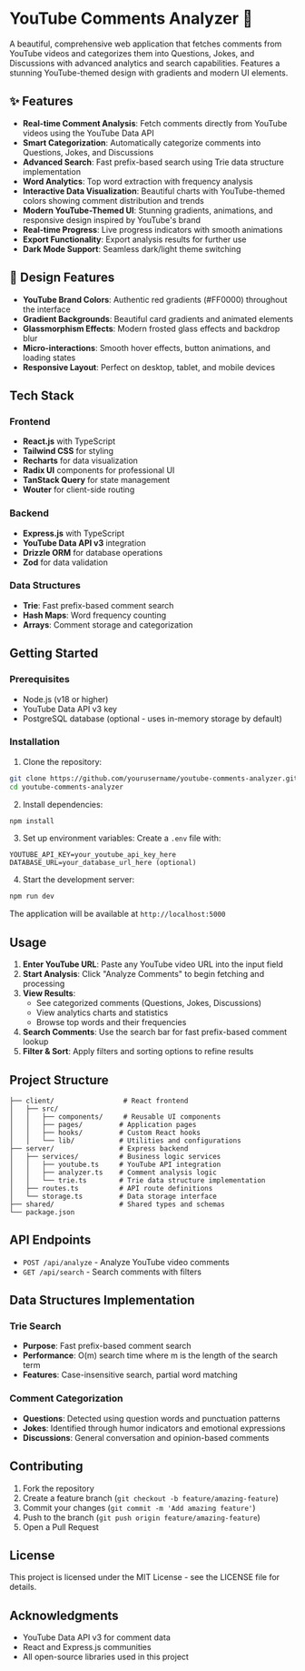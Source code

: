 # YouTube Comments Analyzer 🚀

A beautiful, comprehensive web application that fetches comments from YouTube videos and categorizes them into Questions, Jokes, and Discussions with advanced analytics and search capabilities. Features a stunning YouTube-themed design with gradients and modern UI elements.

## ✨ Features

- **Real-time Comment Analysis**: Fetch comments directly from YouTube videos using the YouTube Data API
- **Smart Categorization**: Automatically categorize comments into Questions, Jokes, and Discussions
- **Advanced Search**: Fast prefix-based search using Trie data structure implementation
- **Word Analytics**: Top word extraction with frequency analysis
- **Interactive Data Visualization**: Beautiful charts with YouTube-themed colors showing comment distribution and trends
- **Modern YouTube-Themed UI**: Stunning gradients, animations, and responsive design inspired by YouTube's brand
- **Real-time Progress**: Live progress indicators with smooth animations
- **Export Functionality**: Export analysis results for further use
- **Dark Mode Support**: Seamless dark/light theme switching

## 🎨 Design Features

- **YouTube Brand Colors**: Authentic red gradients (#FF0000) throughout the interface
- **Gradient Backgrounds**: Beautiful card gradients and animated elements
- **Glassmorphism Effects**: Modern frosted glass effects and backdrop blur
- **Micro-interactions**: Smooth hover effects, button animations, and loading states
- **Responsive Layout**: Perfect on desktop, tablet, and mobile devices

## Tech Stack

### Frontend
- **React.js** with TypeScript
- **Tailwind CSS** for styling
- **Recharts** for data visualization
- **Radix UI** components for professional UI
- **TanStack Query** for state management
- **Wouter** for client-side routing

### Backend
- **Express.js** with TypeScript
- **YouTube Data API v3** integration
- **Drizzle ORM** for database operations
- **Zod** for data validation

### Data Structures
- **Trie**: Fast prefix-based comment search
- **Hash Maps**: Word frequency counting
- **Arrays**: Comment storage and categorization

## Getting Started

### Prerequisites
- Node.js (v18 or higher)
- YouTube Data API v3 key
- PostgreSQL database (optional - uses in-memory storage by default)

### Installation

1. Clone the repository:
```bash
git clone https://github.com/yourusername/youtube-comments-analyzer.git
cd youtube-comments-analyzer
```

2. Install dependencies:
```bash
npm install
```

3. Set up environment variables:
Create a `.env` file with:
```
YOUTUBE_API_KEY=your_youtube_api_key_here
DATABASE_URL=your_database_url_here (optional)
```

4. Start the development server:
```bash
npm run dev
```

The application will be available at `http://localhost:5000`

## Usage

1. **Enter YouTube URL**: Paste any YouTube video URL into the input field
2. **Start Analysis**: Click "Analyze Comments" to begin fetching and processing
3. **View Results**: 
   - See categorized comments (Questions, Jokes, Discussions)
   - View analytics charts and statistics
   - Browse top words and their frequencies
4. **Search Comments**: Use the search bar for fast prefix-based comment lookup
5. **Filter & Sort**: Apply filters and sorting options to refine results

## Project Structure

```
├── client/                 # React frontend
│   ├── src/
│   │   ├── components/     # Reusable UI components
│   │   ├── pages/         # Application pages
│   │   ├── hooks/         # Custom React hooks
│   │   └── lib/           # Utilities and configurations
├── server/                # Express backend
│   ├── services/          # Business logic services
│   │   ├── youtube.ts     # YouTube API integration
│   │   ├── analyzer.ts    # Comment analysis logic
│   │   └── trie.ts        # Trie data structure implementation
│   ├── routes.ts          # API route definitions
│   └── storage.ts         # Data storage interface
├── shared/                # Shared types and schemas
└── package.json
```

## API Endpoints

- `POST /api/analyze` - Analyze YouTube video comments
- `GET /api/search` - Search comments with filters

## Data Structures Implementation

### Trie Search
- **Purpose**: Fast prefix-based comment search
- **Performance**: O(m) search time where m is the length of the search term
- **Features**: Case-insensitive search, partial word matching

### Comment Categorization
- **Questions**: Detected using question words and punctuation patterns
- **Jokes**: Identified through humor indicators and emotional expressions
- **Discussions**: General conversation and opinion-based comments

## Contributing

1. Fork the repository
2. Create a feature branch (`git checkout -b feature/amazing-feature`)
3. Commit your changes (`git commit -m 'Add amazing feature'`)
4. Push to the branch (`git push origin feature/amazing-feature`)
5. Open a Pull Request

## License

This project is licensed under the MIT License - see the LICENSE file for details.

## Acknowledgments

- YouTube Data API v3 for comment data
- React and Express.js communities
- All open-source libraries used in this project